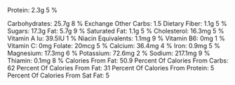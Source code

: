 Protein: 2.3g
5 %

Carbohydrates: 25.7g
8 %
Exchange Other Carbs: 1.5
Dietary Fiber: 1.1g
5 %
Sugars: 17.3g
Fat: 5.7g
9 %
Saturated Fat: 1.1g
5 %
Cholesterol: 16.3mg
5 %
Vitamin A Iu: 39.5IU
1 %
Niacin Equivalents: 1.1mg
9 %
Vitamin B6: 0mg
1 %
Vitamin C: 0mg
Folate: 20mcg
5 %
Calcium: 36.4mg
4 %
Iron: 0.9mg
5 %
Magnesium: 17.3mg
6 %
Potassium: 72.6mg
2 %
Sodium: 217.1mg
9 %
Thiamin: 0.1mg
8 %
Calories From Fat: 50.9
Percent Of Calories From Carbs: 62
Percent Of Calories From Fat: 31
Percent Of Calories From Protein: 5
Percent Of Calories From Sat Fat: 5